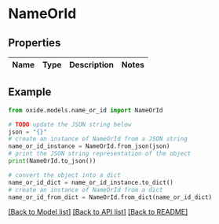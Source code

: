 # NameOrId


## Properties

Name | Type | Description | Notes
------------ | ------------- | ------------- | -------------

## Example

```python
from oxide.models.name_or_id import NameOrId

# TODO update the JSON string below
json = "{}"
# create an instance of NameOrId from a JSON string
name_or_id_instance = NameOrId.from_json(json)
# print the JSON string representation of the object
print(NameOrId.to_json())

# convert the object into a dict
name_or_id_dict = name_or_id_instance.to_dict()
# create an instance of NameOrId from a dict
name_or_id_from_dict = NameOrId.from_dict(name_or_id_dict)
```
[[Back to Model list]](../README.md#documentation-for-models) [[Back to API list]](../README.md#documentation-for-api-endpoints) [[Back to README]](../README.md)


